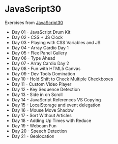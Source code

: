 # JavaScript30

Exercises from [JavaScript30](https://JavaScript30.com)

- Day 01 - JavaScript Drum Kit
- Day 02 - CSS + JS Clock
- Day 03 - Playing with CSS Variables and JS
- Day 04 - Array Cardio Day 1
- Day 05 - Flex Panel Gallery
- Day 06 - Type Ahead
- Day 07 - Array Cardio Day 2
- Day 08 - Fun with HTML5 Canvas
- Day 09 - Dev Tools Domination
- Day 10 - Hold Shift to Check Multiple Checkboxes
- Day 11 - Custom Video Player
- Day 12 - Key Sequence Detection
- Day 13 - Side in on Scroll
- Day 14 - JavaScript References VS Copying
- Day 15 - LocalStorage and event delegation
- Day 16 - Mouse Move Shadow
- Day 17 - Sort Without Articles
- Day 18 - Adding Up Times with Reduce
- Day 19 - Webcam Fun
- Day 20 - Speech Detection
- Day 21 - Geolocation
